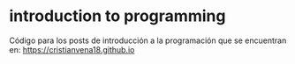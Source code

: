 # introduction to programming

Código para los posts de introducción a la programación que se encuentran en: https://cristianvena18.github.io

